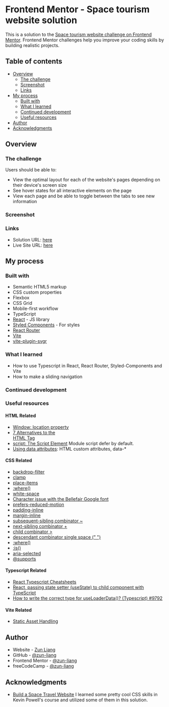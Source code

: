 # Frontend Mentor - Space tourism website solution

This is a solution to the [Space tourism website challenge on Frontend Mentor](https://www.frontendmentor.io/challenges/space-tourism-multipage-website-gRWj1URZ3). Frontend Mentor challenges help you improve your coding skills by building realistic projects.

## Table of contents

- [Overview](#overview)
  - [The challenge](#the-challenge)
  - [Screenshot](#screenshot)
  - [Links](#links)
- [My process](#my-process)
  - [Built with](#built-with)
  - [What I learned](#what-i-learned)
  - [Continued development](#continued-development)
  - [Useful resources](#useful-resources)
- [Author](#author)
- [Acknowledgments](#acknowledgments)

## Overview

### The challenge

Users should be able to:

- View the optimal layout for each of the website's pages depending on their device's screen size
- See hover states for all interactive elements on the page
- View each page and be able to toggle between the tabs to see new information

### Screenshot

### Links

- Solution URL: [here](https://your-solution-url.com)
- Live Site URL: [here](https://zun-liang.github.io/fem-space-tourism/)

## My process

### Built with

- Semantic HTML5 markup
- CSS custom properties
- Flexbox
- CSS Grid
- Mobile-first workflow
- TypeScript
- [React](https://reactjs.org/) - JS library
- [Styled Components](https://styled-components.com/) - For styles
- [React Router](https://reactrouter.com/en/main)
- [Vite](https://vitejs.dev/)
- [vite-plugin-svgr](https://www.npmjs.com/package/vite-plugin-svgr)

### What I learned

- How to use Typescript in React, React Router, Styled-Components and Vite
- How to make a sliding navigation

### Continued development

### Useful resources

#### HTML Related

- [Window: location property](https://developer.mozilla.org/en-US/docs/Web/API/Window/location)
- [7 Alternatives to the <div> HTML Tag](https://medium.com/@zac_heisey/7-alternatives-to-the-div-html-tag-7c888c7b5036)
- [script: The Script Element](https://developer.mozilla.org/en-US/docs/Web/HTML/Element/script)
  Module script defer by default.
- [Using data attributes](https://developer.mozilla.org/en-US/docs/Learn/HTML/Howto/Use_data_attributes): HTML custom attributes, data-\*

#### CSS Related

- [backdrop-filter](https://developer.mozilla.org/en-US/docs/Web/CSS/backdrop-filter)
- [clamp](https://developer.mozilla.org/en-US/docs/Web/CSS/clamp)
- [place-items](https://developer.mozilla.org/en-US/docs/Web/CSS/place-items)
- [:where()](https://developer.mozilla.org/en-US/docs/Web/CSS/:where)
- [white-space](https://developer.mozilla.org/en-US/docs/Web/CSS/white-space)
- [Character issue with the Bellefair Google font](https://stackoverflow.com/questions/72577560/character-issue-with-the-bellefair-google-font)
- [prefers-reduced-motion](https://developer.mozilla.org/en-US/docs/Web/CSS/@media/prefers-reduced-motion)
- [padding-inline](https://developer.mozilla.org/en-US/docs/Web/CSS/padding-inline)
- [margin-inline](https://developer.mozilla.org/en-US/docs/Web/CSS/margin-inline)
- [subsequent-sibling combinator ~](https://developer.mozilla.org/en-US/docs/Web/CSS/Subsequent-sibling_combinator)
- [next-sibling combinator +](https://developer.mozilla.org/en-US/docs/Web/CSS/Next-sibling_combinator)
- [child combinator >](https://developer.mozilla.org/en-US/docs/Web/CSS/Child_combinator)
- [descendant combinator single space (" ")](https://developer.mozilla.org/en-US/docs/Web/CSS/Descendant_combinator)
- [:where()](https://developer.mozilla.org/en-US/docs/Web/CSS/:where)
- [:is()](https://developer.mozilla.org/en-US/docs/Web/CSS/:is)
- [aria-selected](https://developer.mozilla.org/en-US/docs/Web/Accessibility/ARIA/Attributes/aria-selected)
- [@supports](https://developer.mozilla.org/en-US/docs/Web/CSS/@supports)

#### Typescript Related

- [React Typescript Cheatsheets](https://react-typescript-cheatsheet.netlify.app/)
- [React, passing state setter (useState) to child component with TypeScript](https://stackoverflow.com/questions/72383412/react-passing-state-setter-usestate-to-child-component-with-typescript)
- [How to write the correct type for useLoaderData()? (Typescript) #9792](https://github.com/remix-run/react-router/discussions/9792)

#### Vite Related

- [Static Asset Handling](https://vitejs.dev/guide/assets)

## Author

- Website - [Zun Liang](https://zunldev.com/)
- GitHub - [@zun-liang](https://github.com/zun-liang)
- Frontend Mentor - [@zun-liang](https://www.frontendmentor.io/profile/zun-liang)
- freeCodeCamp - [@zun-liang](https://www.freecodecamp.org/zun-liang)

## Acknowledgments

- [Build a Space Travel Website](https://scrimba.com/learn/spacetravel)
  I learned some pretty cool CSS skills in Kevin Powell's course and utilized some of them in this solution.
